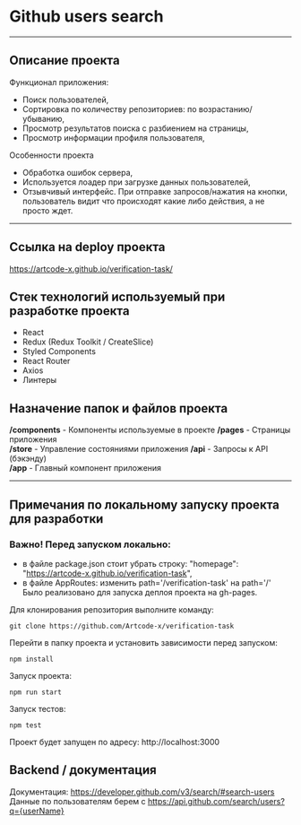 # Github users search

---

## Описание проекта

Функционал приложения:

-   Поиск пользователей,
-   Сортировка по количеству репозиториев: по возрастанию/убыванию,
-   Просмотр результатов поиска с разбиением на страницы,
-   Просмотр информации профиля пользователя,

Особенности проекта

-   Обработка ошибок сервера,
-   Используется лоадер при загрузке данных пользователей,
-   Отзывчивый интерфейс. При отправке запросов/нажатия на кнопки, пользователь видит что происходят какие либо действия, а не просто ждет.

---

## Ссылка на deploy проекта

https://artcode-x.github.io/verification-task/

## Стек технологий используемый при разработке проекта

-   React
-   Redux (Redux Toolkit / CreateSlice)
-   Styled Components
-   React Router
-   Axios
-   Линтеры

## Назначение папок и файлов проекта

**/components** - Компоненты используемые в проекте
**/pages** - Страницы приложения  
**/store** - Управление состояниями приложения
**/api** - Запросы к API (бэкэнду)  
**/app** - Главный компонент приложения

---

## Примечания по локальному запуску проекта для разработки

### Важно! Перед запуском локально: 
- в файле package.json стоит убрать строку:  "homepage": "https://artcode-x.github.io/verification-task", 
- в файле AppRoutes: изменить path='/verification-task' на path='/' 
Было реализовано для запуска деплоя проекта на gh-pages.


Для клонирования репозитория выполните команду:

```
git clone https://github.com/Artcode-x/verification-task
```

Перейти в папку проекта и установить зависимости перед запуском:

```
npm install
```

Запуск проекта:

```
npm run start
```

Запуск тестов:

```
npm test
```

Проект будет запущен по адресу: http://localhost:3000

## Backend / документация

Документация: https://developer.github.com/v3/search/#search-users
Данные по пользователям берем с https://api.github.com/search/users?q={userName}
